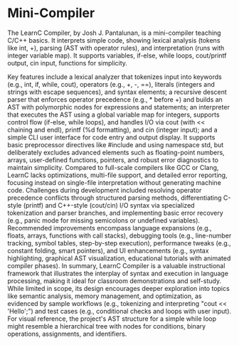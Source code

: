 # Mini-Compiler
The LearnC Compiler, by Josh J. Pantalunan, is a mini-compiler teaching C/C++ basics. It interprets simple code, showing lexical analysis (tokens like int, +), parsing (AST with operator rules), and interpretation (runs with integer variable map). It supports variables, if-else, while loops, cout/printf output, cin input, functions for simplicity.

Key features include a lexical analyzer that tokenizes input into keywords (e.g., int, if, while, cout), operators (e.g., +, -, ==), literals (integers and strings with escape sequences), and syntax elements; a recursive descent parser that enforces operator precedence (e.g., * before +) and builds an AST with polymorphic nodes for expressions and statements; an interpreter that executes the AST using a global variable map for integers, supports control flow (if-else, while loops), and handles I/O via cout (with << chaining and endl), printf (%d formatting), and cin (integer input); and a simple CLI user interface for code entry and output display. It supports basic preprocessor directives like #include <iostream> and using namespace std, but deliberately excludes advanced elements such as floating-point numbers, arrays, user-defined functions, pointers, and robust error diagnostics to maintain simplicity.
Compared to full-scale compilers like GCC or Clang, LearnC lacks optimizations, multi-file support, and detailed error reporting, focusing instead on single-file interpretation without generating machine code. Challenges during development included resolving operator precedence conflicts through structured parsing methods, differentiating C-style (printf) and C++-style (cout/cin) I/O syntax via specialized tokenization and parser branches, and implementing basic error recovery (e.g., panic mode for missing semicolons or undefined variables). Recommended improvements encompass language expansions (e.g., floats, arrays, functions with call stacks), debugging tools (e.g., line-number tracking, symbol tables, step-by-step execution), performance tweaks (e.g., constant folding, smart pointers), and UI enhancements (e.g., syntax highlighting, graphical AST visualization, educational tutorials with animated compiler phases).
In summary, LearnC Compiler is a valuable instructional framework that illustrates the interplay of syntax and execution in language processing, making it ideal for classroom demonstrations and self-study. While limited in scope, its design encourages deeper exploration into topics like semantic analysis, memory management, and optimization, as evidenced by sample workflows (e.g., tokenizing and interpreting "cout << 'Hello';") and test cases (e.g., conditional checks and loops with user input). For visual reference, the project's AST structure for a simple while loop might resemble a hierarchical tree with nodes for conditions, binary operations, assignments, and identifiers.

